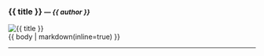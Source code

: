 <br><br>
<h3>{{ title }} <small><i>— {{ author }}</small></i></h3>

<div class="bookrow">
    <div class="book-left-column">
    <img src="{{ image }}" alt="{{ title }}">
    </div>
    <div class="book-right-column">
    {{ body | markdown(inline=true) }}
    </div>
</div>
<hr>